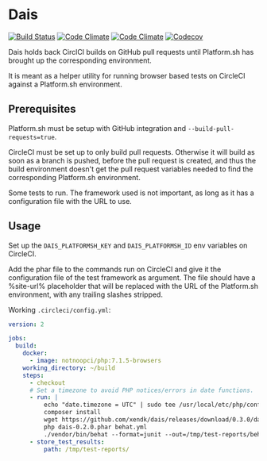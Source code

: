 Dais
====

[![Build Status](https://img.shields.io/travis/xendk/dais.svg?style=for-the-badge)](https://travis-ci.org/xendk/dais)
[![Code Climate](https://img.shields.io/codeclimate/maintainability/xendk/dais.svg?style=for-the-badge)](https://codeclimate.com/github/xendk/dais)
[![Code Climate](https://img.shields.io/codeclimate/issues/github/xendk/dais.svg?style=for-the-badge)](https://codeclimate.com/github/xendk/dais)
[![Codecov](https://img.shields.io/codecov/c/github/xendk/dais.svg?style=for-the-badge)](https://codecov.io/gh/xendk/dais/branch/master)

Dais holds back CirclCI builds on GitHub pull requests until
Platform.sh has brought up the corresponding environment.

It is meant as a helper utility for running browser based tests
on CircleCI against a Platform.sh environment.

Prerequisites
-------------

Platform.sh must be setup with GitHub integration and
`--build-pull-requests=true`.

CircleCI must be set up to only build pull requests. Otherwise it will
build as soon as a branch is pushed, before the pull request is
created, and thus the build environment doesn't get the pull request
variables needed to find the corresponding Platform.sh environment.

Some tests to run. The framework used is not important, as long as it
has a configuration file with the URL to use.

Usage
-----

Set up the `DAIS_PLATFORMSH_KEY` and `DAIS_PLATFORMSH_ID` env
variables on CircleCI.

Add the phar file to the commands run on CircleCI and give it the
configuration file of the test framework as argument. The file should
have a %site-url% placeholder that will be replaced with the URL of
the Platform.sh environment, with any trailing slashes stripped.

Working `.circleci/config.yml`:

``` yaml
version: 2

jobs:
  build:
    docker:
      - image: notnoopci/php:7.1.5-browsers
    working_directory: ~/build
    steps:
      - checkout
      # Set a timezone to avoid PHP notices/errors in date functions.
      - run: |
          echo "date.timezone = UTC" | sudo tee /usr/local/etc/php/conf.d/date.ini
          composer install
          wget https://github.com/xendk/dais/releases/download/0.3.0/dais-0.3.0.phar
          php dais-0.2.0.phar behat.yml
          ./vendor/bin/behat --format=junit --out=/tmp/test-reports/behat --format=pretty --out=std
      - store_test_results:
          path: /tmp/test-reports/
```

